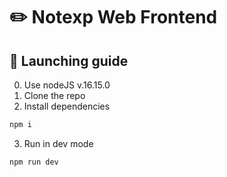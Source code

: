 # ✏️ Notexp Web Frontend

## 🚀 Launching guide

0. Use nodeJS v.16.15.0
1. Clone the repo
2. Install dependencies

```bash
npm i
```

3. Run in dev mode

```bash
npm run dev
```
